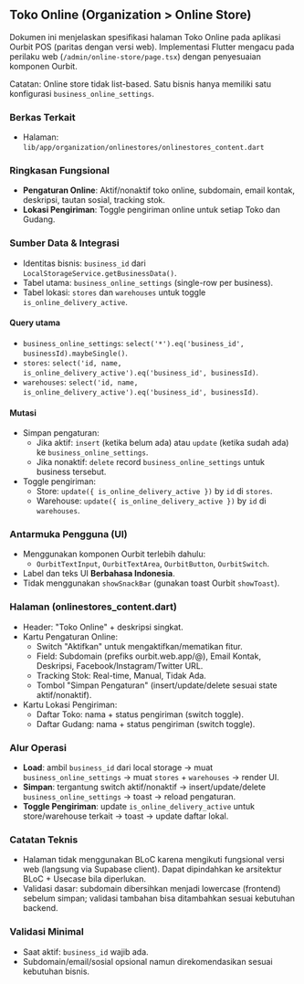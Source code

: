 ## Toko Online (Organization > Online Store)

Dokumen ini menjelaskan spesifikasi halaman Toko Online pada aplikasi Ourbit POS (paritas dengan versi web). Implementasi Flutter mengacu pada perilaku web (`/admin/online-store/page.tsx`) dengan penyesuaian komponen Ourbit.

Catatan: Online store tidak list-based. Satu bisnis hanya memiliki satu konfigurasi `business_online_settings`.

### Berkas Terkait

- Halaman: `lib/app/organization/onlinestores/onlinestores_content.dart`

### Ringkasan Fungsional

- **Pengaturan Online**: Aktif/nonaktif toko online, subdomain, email kontak, deskripsi, tautan sosial, tracking stok.
- **Lokasi Pengiriman**: Toggle pengiriman online untuk setiap Toko dan Gudang.

### Sumber Data & Integrasi

- Identitas bisnis: `business_id` dari `LocalStorageService.getBusinessData()`.
- Tabel utama: `business_online_settings` (single-row per business).
- Tabel lokasi: `stores` dan `warehouses` untuk toggle `is_online_delivery_active`.

#### Query utama

- `business_online_settings`: `select('*').eq('business_id', businessId).maybeSingle()`.
- `stores`: `select('id, name, is_online_delivery_active').eq('business_id', businessId)`.
- `warehouses`: `select('id, name, is_online_delivery_active').eq('business_id', businessId)`.

#### Mutasi

- Simpan pengaturan:
  - Jika aktif: `insert` (ketika belum ada) atau `update` (ketika sudah ada) ke `business_online_settings`.
  - Jika nonaktif: `delete` record `business_online_settings` untuk business tersebut.
- Toggle pengiriman:
  - Store: `update({ is_online_delivery_active })` by `id` di `stores`.
  - Warehouse: `update({ is_online_delivery_active })` by `id` di `warehouses`.

### Antarmuka Pengguna (UI)

- Menggunakan komponen Ourbit terlebih dahulu:
  - `OurbitTextInput`, `OurbitTextArea`, `OurbitButton`, `OurbitSwitch`.
- Label dan teks UI **Berbahasa Indonesia**.
- Tidak menggunakan `showSnackBar` (gunakan toast Ourbit `showToast`).

### Halaman (onlinestores_content.dart)

- Header: "Toko Online" + deskripsi singkat.
- Kartu Pengaturan Online:
  - Switch "Aktifkan" untuk mengaktifkan/mematikan fitur.
  - Field: Subdomain (prefiks ourbit.web.app/@), Email Kontak, Deskripsi, Facebook/Instagram/Twitter URL.
  - Tracking Stok: Real-time, Manual, Tidak Ada.
  - Tombol "Simpan Pengaturan" (insert/update/delete sesuai state aktif/nonaktif).
- Kartu Lokasi Pengiriman:
  - Daftar Toko: nama + status pengiriman (switch toggle).
  - Daftar Gudang: nama + status pengiriman (switch toggle).

### Alur Operasi

- **Load**: ambil `business_id` dari local storage → muat `business_online_settings` → muat `stores` + `warehouses` → render UI.
- **Simpan**: tergantung switch aktif/nonaktif → insert/update/delete `business_online_settings` → toast → reload pengaturan.
- **Toggle Pengiriman**: update `is_online_delivery_active` untuk store/warehouse terkait → toast → update daftar lokal.

### Catatan Teknis

- Halaman tidak menggunakan BLoC karena mengikuti fungsional versi web (langsung via Supabase client). Dapat dipindahkan ke arsitektur BLoC + Usecase bila diperlukan.
- Validasi dasar: subdomain dibersihkan menjadi lowercase (frontend) sebelum simpan; validasi tambahan bisa ditambahkan sesuai kebutuhan backend.

### Validasi Minimal

- Saat aktif: `business_id` wajib ada.
- Subdomain/email/sosial opsional namun direkomendasikan sesuai kebutuhan bisnis.
